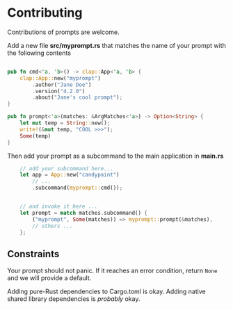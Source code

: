 # Contributing

Contributions of prompts are welcome.

Add a new file **src/myprompt.rs** that matches the name of your prompt with the 
following contents

```rust

pub fn cmd<'a, 'b>() -> clap::App<'a, 'b> {
    clap::App::new("myprompt")
        .author("Jane Doe")
        .version("4.2.0")
        .about("Jane's cool prompt");
}

pub fn prompt<'a>(matches: &ArgMatches<'a>) -> Option<String> {
    let mut temp = String::new();
    write!(&mut temp, "COOL >>>");
    Some(temp)
}
```

Then add your prompt as a subcommand to the main application in **main.rs**

```rust 
    // add your subcommand here...
    let app = App::new("candypaint")
        // ...
        .subcommand(myprompt::cmd());


    // and invoke it here ...
    let prompt = match matches.subcommand() {
        ("myprompt", Some(matches)) => myprompt::prompt(&matches),
        // others ...
    };
```


## Constraints

Your prompt should not panic. If it reaches an error condition, return `None`
and we will provide a default.

Adding pure-Rust dependencies to Cargo.toml is okay. Adding native shared
library dependencies is _probably_ okay.

